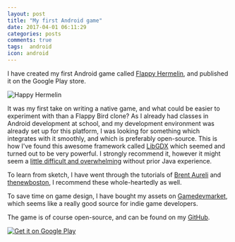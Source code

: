 ```yaml
---
layout: post
title: "My first Android game"
date: 2017-04-01 06:11:29
categories: posts
comments: true
tags:  android
icon: android
---
```


I have created my first Android game called [Flappy Hermelin](https://play.google.com/store/apps/details?id=com.gaboratorium.mytestgame), and published it on the Google Play store.

![Happy Hermelin]({{site.cdn_path}}/img/posts/2018-04-01-my-first-android-game/flappy_hermelin_small.png)

It was my first take on writing a native game, and what could be easier to experiment with than a Flappy Bird clone? As I already had classes in Android development at school, and my development environment was already set up for this platform, I was looking for something which integrates with it smoothly, and which is preferably open-source. This is how I've found this awesome framework called [LibGDX](https://libgdx.badlogicgames.com/) which seemed and turned out to be very powerful. I strongly recommend it, however it might seem a [little difficult and overwhelming](https://github.com/libgdx/libgdx/wiki) without prior Java experience.

To learn from sketch, I have went through the tutorials of [Brent Aureli](https://www.youtube.com/watch?v=rzBVTPaUUDg&list=PLZm85UZQLd2TPXpUJfDEdWTSgszionbJy) and [thenewboston](https://www.youtube.com/watch?v=p_hp6vMeewQ&t=2s), I recommend these whole-heartedly as well.

To save time on game design, I have bought my assets on [Gamedevmarket](https://www.gamedevmarket.net/), which seems like a really good source for indie game developers.

The game is of course open-source, and can be found on my [GitHub](https://github.com/gaboratorium/flappy-hermelin).

<a href='https://play.google.com/store/apps/details?id=com.gaboratorium.mytestgame&pcampaignid=MKT-Other-global-all-co-prtnr-py-PartBadge-Mar2515-1'><img class="c-google-play" alt='Get it on Google Play' src='https://play.google.com/intl/en_us/badges/images/generic/en_badge_web_generic.png'/></a>
